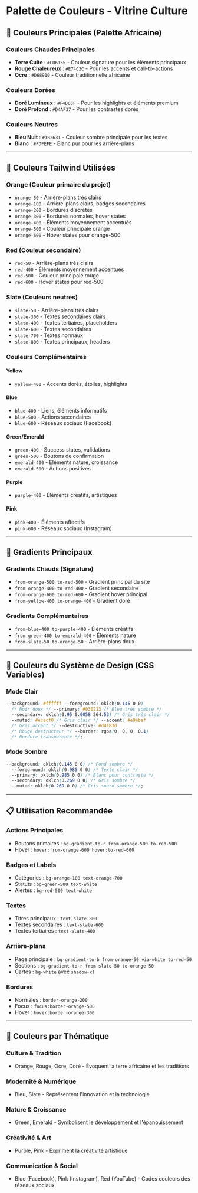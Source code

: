 # Palette de Couleurs - Vitrine Culture

## 🎨 Couleurs Principales (Palette Africaine)

### Couleurs Chaudes Principales

- **Terre Cuite** : `#CD6155` - Couleur signature pour les éléments principaux
- **Rouge Chaleureux** : `#E74C3C` - Pour les accents et call-to-actions
- **Ocre** : `#D68910` - Couleur traditionnelle africaine

### Couleurs Dorées

- **Doré Lumineux** : `#F4D03F` - Pour les highlights et éléments premium
- **Doré Profond** : `#D4AF37` - Pour les contrastes dorés

### Couleurs Neutres

- **Bleu Nuit** : `#1B2631` - Couleur sombre principale pour les textes
- **Blanc** : `#FDFEFE` - Blanc pur pour les arrière-plans

---

## 🌈 Couleurs Tailwind Utilisées

### Orange (Couleur primaire du projet)

- `orange-50` - Arrière-plans très clairs
- `orange-100` - Arrière-plans clairs, badges secondaires
- `orange-200` - Bordures discrètes
- `orange-300` - Bordures normales, hover states
- `orange-400` - Éléments moyennement accentués
- `orange-500` - Couleur principale orange
- `orange-600` - Hover states pour orange-500

### Red (Couleur secondaire)

- `red-50` - Arrière-plans très clairs
- `red-400` - Éléments moyennement accentués
- `red-500` - Couleur principale rouge
- `red-600` - Hover states pour red-500

### Slate (Couleurs neutres)

- `slate-50` - Arrière-plans très clairs
- `slate-300` - Textes secondaires clairs
- `slate-400` - Textes tertiaires, placeholders
- `slate-600` - Textes secondaires
- `slate-700` - Textes normaux
- `slate-800` - Textes principaux, headers

### Couleurs Complémentaires

#### Yellow

- `yellow-400` - Accents dorés, étoiles, highlights

#### Blue

- `blue-400` - Liens, éléments informatifs
- `blue-500` - Actions secondaires
- `blue-600` - Réseaux sociaux (Facebook)

#### Green/Emerald

- `green-400` - Success states, validations
- `green-500` - Boutons de confirmation
- `emerald-400` - Éléments nature, croissance
- `emerald-500` - Actions positives

#### Purple

- `purple-400` - Éléments créatifs, artistiques

#### Pink

- `pink-400` - Éléments affectifs
- `pink-600` - Réseaux sociaux (Instagram)

---

## 🎯 Gradients Principaux

### Gradients Chauds (Signature)

- `from-orange-500 to-red-500` - Gradient principal du site
- `from-orange-400 to-red-400` - Gradient secondaire
- `from-orange-600 to-red-600` - Gradient hover principal
- `from-yellow-400 to-orange-400` - Gradient doré

### Gradients Complémentaires

- `from-blue-400 to-purple-400` - Éléments créatifs
- `from-green-400 to-emerald-400` - Éléments nature
- `from-slate-50 to-orange-50` - Arrière-plans doux

---

## 🎨 Couleurs du Système de Design (CSS Variables)

### Mode Clair

```css
--background: #ffffff --foreground: oklch(0.145 0 0)
  /* Noir doux */ --primary: #030213 /* Bleu très sombre */
  --secondary: oklch(0.95 0.0058 264.53) /* Gris très clair */
  --muted: #ececf0 /* Gris clair */ --accent: #e9ebef
  /* Gris accent */ --destructive: #d4183d
  /* Rouge destructeur */ --border: rgba(0, 0, 0, 0.1)
  /* Bordure transparente */;
```

### Mode Sombre

```css
--background: oklch(0.145 0 0) /* Fond sombre */
  --foreground: oklch(0.985 0 0) /* Texte clair */
  --primary: oklch(0.985 0 0) /* Blanc pour contraste */
  --secondary: oklch(0.269 0 0) /* Gris sombre */
  --muted: oklch(0.269 0 0) /* Gris sourd sombre */;
```

---

## 📋 Utilisation Recommandée

### Actions Principales

- Boutons primaires : `bg-gradient-to-r from-orange-500 to-red-500`
- Hover : `hover:from-orange-600 hover:to-red-600`

### Badges et Labels

- Catégories : `bg-orange-100 text-orange-700`
- Statuts : `bg-green-500 text-white`
- Alertes : `bg-red-500 text-white`

### Textes

- Titres principaux : `text-slate-800`
- Textes secondaires : `text-slate-600`
- Textes tertiaires : `text-slate-400`

### Arrière-plans

- Page principale : `bg-gradient-to-b from-orange-50 via-white to-red-50`
- Sections : `bg-gradient-to-r from-slate-50 to-orange-50`
- Cartes : `bg-white` avec `shadow-xl`

### Bordures

- Normales : `border-orange-200`
- Focus : `focus:border-orange-500`
- Hover : `hover:border-orange-300`

---

## 🎨 Couleurs par Thématique

### Culture & Tradition

- Orange, Rouge, Ocre, Doré - Évoquent la terre africaine et les traditions

### Modernité & Numérique

- Bleu, Slate - Représentent l'innovation et la technologie

### Nature & Croissance

- Green, Emerald - Symbolisent le développement et l'épanouissement

### Créativité & Art

- Purple, Pink - Expriment la créativité artistique

### Communication & Social

- Blue (Facebook), Pink (Instagram), Red (YouTube) - Codes couleurs des réseaux sociaux